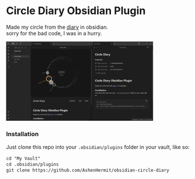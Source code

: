 # Circle Diary Obsidian Plugin

Made my circle from the [diary](http://ashen-hermit.42web.io/my_diary/) in obsidian.  
sorry for the bad code, I was in a hurry.

<a href="screenshot.jpg"><img src="screenshot.jpg" style="max-width:400px"/></a>

### Installation
Just clone this repo into your `.obsidian/plugins` folder in your vault, like so:
```
cd "My Vault"
cd .obsidian/plugins
git clone https://github.com/AshenHermit/obsidian-circle-diary
```
